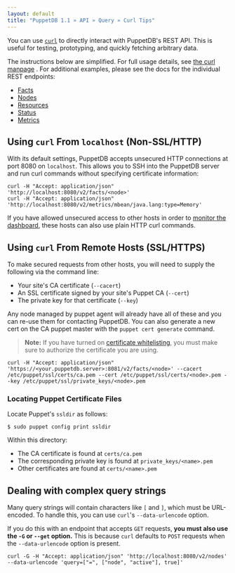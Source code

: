 ```yaml
---
layout: default
title: "PuppetDB 1.1 » API » Query » Curl Tips"
---
```


[Facts]: ./api/query/v2/facts.html
[Nodes]: ./api/query/v2/nodes.html
[Resources]: ./api/query/v2/resources.html
[Status]: ./api/query/v2/status.html
[Metrics]: ./api/query/v2/metrics.html
[curl]: http://curl.haxx.se/docs/manpage.html
[dashboard]: ./maintain_and_tune.html#monitor-the-performance-dashboard
[whitelist]: ./configure.html#certificate-whitelist


You can use [`curl`][curl] to directly interact with PuppetDB's REST API. This is useful for testing, prototyping, and quickly fetching arbitrary data.

The instructions below are simplified. For full usage details, see [the curl manpage][curl] . For additional examples, please see the docs for the individual REST endpoints:

* [Facts][]
* [Nodes][]
* [Resources][]
* [Status][]
* [Metrics][]

## Using `curl` From `localhost` (Non-SSL/HTTP)

With its default settings, PuppetDB accepts unsecured HTTP connections at port 8080 on `localhost`. This allows you to SSH into the PuppetDB server and run curl commands without specifying certificate information:

    curl -H "Accept: application/json" 'http://localhost:8080/v2/facts/<node>'
    curl -H "Accept: application/json" 'http://localhost:8080/v2/metrics/mbean/java.lang:type=Memory'

If you have allowed unsecured access to other hosts in order to [monitor the dashboard][dashboard], these hosts can also use plain HTTP curl commands.

## Using `curl` From Remote Hosts (SSL/HTTPS)

To make secured requests from other hosts, you will need to supply the following via the command line:

* Your site's CA certificate (`--cacert`)
* An SSL certificate signed by your site's Puppet CA (`--cert`)
* The private key for that certificate (`--key`)

Any node managed by puppet agent will already have all of these and you can re-use them for contacting PuppetDB. You can also generate a new cert on the CA puppet master with the `puppet cert generate` command. 

> **Note:** If you have turned on [certificate whitelisting][whitelist], you must make sure to authorize the certificate you are using.

    curl -H "Accept: application/json" 'https://<your.puppetdb.server>:8081/v2/facts/<node>' --cacert /etc/puppet/ssl/certs/ca.pem --cert /etc/puppet/ssl/certs/<node>.pem --key /etc/puppet/ssl/private_keys/<node>.pem

### Locating Puppet Certificate Files

Locate Puppet's `ssldir` as follows:

    $ sudo puppet config print ssldir

Within this directory:

* The CA certificate is found at `certs/ca.pem`
* The corresponding private key is found at `private_keys/<name>.pem`
* Other certificates are found at `certs/<name>.pem`


## Dealing with complex query strings

Many query strings will contain characters like `[` and `]`, which must be URL-encoded. To handle this, you can use `curl`'s `--data-urlencode` option. 

If you do this with an endpoint that accepts `GET` requests, **you must also use the `-G` or `--get` option.** This is because `curl` defaults to `POST` requests when the `--data-urlencode` option is present.

    curl -G -H "Accept: application/json" 'http://localhost:8080/v2/nodes' --data-urlencode 'query=["=", ["node", "active"], true]'


